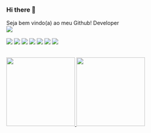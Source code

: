 ### Hi there 👋
Seja bem vindo(a) ao meu Github!
Developer
<br>
<img src="https://mir-s3-cdn-cf.behance.net/project_modules/disp/c88a6d87888907.5dc57717418ef.gif">
<div style="display: inline_block">
<img align="center" src="https://img.shields.io/badge/C%23-239120?style=for-the-badge&logo=c-sharp&logoColor=white">
<img align="center" src=	"https://img.shields.io/badge/HTML5-E34F26?style=for-the-badge&logo=html5&logoColor=white">
<img align="center" src="https://img.shields.io/badge/CSS3-1572B6?style=for-the-badge&logo=css3&logoColor=white">
<img align="center" src="https://img.shields.io/badge/JavaScript-F7DF1E?style=for-the-badge&logo=javascript&logoColor=black">
<img align="center" src="https://img.shields.io/badge/React-20232A?style=for-the-badge&logo=react&logoColor=61DAFB">
<img align="center" src="https://img.shields.io/badge/MySQL-00000F?style=for-the-badge&logo=mysql&logoColor=white">
<img align="center" src="https://img.shields.io/badge/SAP-0FAAFF?style=for-the-badge&logo=sap&logoColor=white">
</div>
<br>
<br>
<div>
<a href="https://github.com/mimirtello">
<img height="180em" src="https://github-readme-stats.vercel.app/api/top-langs/?username=mimirtello&layout=compact&langs_count=7&theme=dracula"/>
<img height="180em" src="https://github-readme-stats.vercel.app/api?username=mimirtello&show_icons=true&theme=dracula&include_all_commits=true&count_private=true"/>
</div>
<!--
**mimirtello/mimirtello** is a ✨ _special_ ✨ repository because its `README.md` (this file) appears on your GitHub profile.

Here are some ideas to get you started:

- 🔭 I’m currently working on ...
- 🌱 I’m currently learning ...
- 👯 I’m looking to collaborate on ...
- 🤔 I’m looking for help with ...
- 💬 Ask me about ...
- 📫 How to reach me: ...
- 😄 Pronouns: ...
- ⚡ Fun fact: ...
-->
